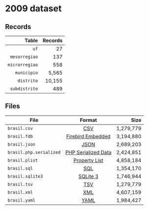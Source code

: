 # 2009 dataset

## Records

|          Table | Records |
| --------------:| -------:|
|           `uf` |      27 |
|  `mesorregiao` |     137 |
| `microrregiao` |     558 |
|    `municipio` |   5,565 |
|     `distrito` |  10,155 |
|  `subdistrito` |     489 |

## Files

| File                    | Format                                                                                          |      Size |
| ----------------------- |:-----------------------------------------------------------------------------------------------:| ---------:|
| `brasil.csv`            | [CSV](https://en.wikipedia.org/wiki/Comma-separated_values)                                     | 1,279,779 |
| `brasil.fdb`            | [Firebird Embedded](https://en.wikipedia.org/wiki/Embedded_database#Firebird_Embedded)          | 3,194,880 |
| `brasil.json`           | [JSON](https://en.wikipedia.org/wiki/JSON)                                                      | 2,689,203 |
| `brasil.php.serialized` | [PHP Serialized Data](https://en.wikipedia.org/wiki/Serialization#Programming_language_support) | 2,424,851 |
| `brasil.plist`          | [Property List](https://en.wikipedia.org/wiki/Property_list)                                    | 4,858,184 |
| `brasil.sql`            | [SQL](https://en.wikipedia.org/wiki/SQL)                                                        | 1,354,170 |
| `brasil.sqlite3`        | [SQLite 3](https://en.wikipedia.org/wiki/SQLite)                                                | 1,746,944 |
| `brasil.tsv`            | [TSV](https://en.wikipedia.org/wiki/Tab-separated_values)                                       | 1,279,779 |
| `brasil.xml`            | [XML](https://en.wikipedia.org/wiki/XML)                                                        | 4,607,159 |
| `brasil.yaml`           | [YAML](https://en.wikipedia.org/wiki/YAML)                                                      | 1,984,427 |
